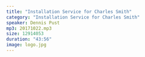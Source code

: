 ```yaml
---
title: "Installation Service for Charles Smith"
category: "Installation Service for Charles Smith"
speaker: Dennis Pust
mp3: 20171022.mp3
size: 12914053
duration: "43:56"
image: logo.jpg
---
```


